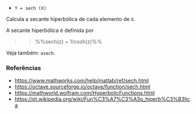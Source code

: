 * `Y = sech (X)`

Calcula a secante hiperbólica de cada elemento de `X`.

A secante hiperbólica é definida por

>> %%sech(z) = 1/cosh(z)%%

Veja também: `asech`.

### Referências

* https://www.mathworks.com/help/matlab/ref/sech.html
* https://octave.sourceforge.io/octave/function/sech.html
* https://mathworld.wolfram.com/HyperbolicFunctions.html
* https://pt.wikipedia.org/wiki/Fun%C3%A7%C3%A3o_hiperb%C3%B3lica
